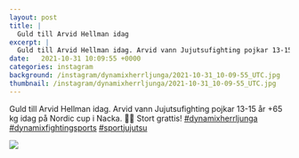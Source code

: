 ```yaml
---
layout: post
title: |
  Guld till Arvid Hellman idag
excerpt: |
  Guld till Arvid Hellman idag. Arvid vann Jujutsufighting pojkar 13-15 år +65 kg idag på Nordic cup i Nacka. 🎂🎂 Stort grattis!   
date:   2021-10-31 10:09:55 +0000
categories: instagram
background: /instagram/dynamixherrljunga/2021-10-31_10-09-55_UTC.jpg
thumbnail: /instagram/dynamixherrljunga/2021-10-31_10-09-55_UTC.jpg
---
```

Guld till Arvid Hellman idag. Arvid vann Jujutsufighting pojkar 13-15 år +65 kg idag på Nordic cup i Nacka. 🎂🎂 Stort grattis! [#dynamixherrljunga](https://www.instagram.com/explore/tags/dynamixherrljunga/) [#dynamixfightingsports](https://www.instagram.com/explore/tags/dynamixfightingsports/) [#sportjujutsu](https://www.instagram.com/explore/tags/sportjujutsu/)



<img src='/www-dynamix-herrljunga/instagram/dynamixherrljunga/2021-10-31_10-09-55_UTC.jpg' class='img-fluid' />
